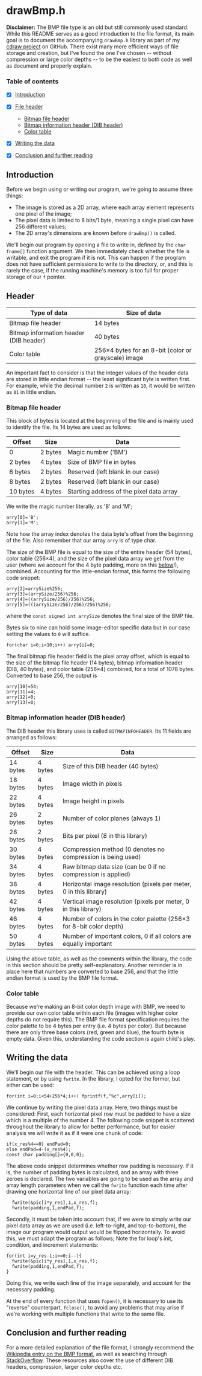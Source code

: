 # drawBmp.h
**Disclaimer:** The BMP file type is an old but still commonly used standard. While this README serves as a good introduction to the file format, its main goal is to document the accompanying `drawBmp.h` library as part of my [cdraw project](https://github.com/someone755/tomfoolery/tree/cdraw/) on GitHub. There exist many more efficient ways of file storage and creation, but I've found the one I've chosen -- without compression or large color depths -- to be the easiest to both code as well as document and properly explain.
### Table of contents
- [x] [Introduction](#introduction)
- [x] [File header](#header)
	* [Bitmap file header](#bitmap-file-header)
	* [Bitmap information header (DIB header)](#bitmap-information-header-dib-header)
	* [Color table](#color-table)
- [x] [Writing the data](#writing-the-data)
- [x] [Conclusion and further reading](#conclusion-and-further-reading)


## Introduction
Before we begin using or writing our program, we're going to assume three things:
- The image is stored as a 2D array, where each array element represents one pixel of the image;
- The pixel data is limited to 8 bits/1 byte, meaning a single pixel can have 256 different values;
- The 2D array's dimensions are known before `drawBmp()` is called.

We'll begin our program by opening a file to write in, defined by the `char fname[]` function argument. We then immediately check whether the file is writable, and exit the program if it is not. This can happen if the program does not have sufficient permissions to write to the directory, or, and this is rarely the case, if the running machine's memory is too full for proper storage of our `f` pointer.

## Header
Type of data | Size of data
------------ | ------------
Bitmap file header | 14 bytes
Bitmap information header (DIB header) | 40 bytes
Color table | 256×4 bytes for an 8-bit (color or grayscale) image

An important fact to consider is that the integer values of the header data are stored in little endian format -- the least significant byte is written first. For example, while the decimal number `2` is written as `10`, it would be written as `01` in little endian.
### Bitmap file header
This block of bytes is located at the beginning of the file and is mainly used to identify the file. Its 14 bytes are used as follows:

Offset | Size | Data
------ | ---- | ----
0 | 2 bytes | Magic number ('BM')
2 bytes | 4 bytes | Size of BMP file in bytes
6 bytes | 2 bytes | Reserved (left blank in our case)
8 bytes | 2 bytes | Reserved (left blank in our case)
10 bytes | 4 bytes | Starting address of the pixel data array

We write the magic number literally, as 'B' and 'M';
```
arry[0]='B';
arry[1]='M';
```
Note how the array index denotes the data byte's offset from the beginning of the file. Also remember that our array `arry` is of type char.

The size of the BMP file is equal to the size of the entire header (54 bytes), color table (256×4), and the size of the pixel data array we get from the user (where we account for the 4 byte padding, more on this [below](#writing-the-data)!), combined. Accounting for the little-endian format, this forms the following code snippet:
```
arry[2]=arrySize%256;
arry[3]=(arrySize/256)%256;
arry[4]=((arrySize/256)/256)%256;
arry[5]=(((arrySize/256)/256)/256)%256;
```
where the `const signed int arrySize` denotes the final size of the BMP file.

Bytes six to nine can hold some image-editor specific data but in our case setting the values to `0` will suffice.
```
for(char i=6;i<10;i++) arry[i]=0;
```
The final bitmap file header field is the pixel array offset, which is equal to the size of the bitmap file header (14 bytes), bitmap information header (DIB, 40 bytes), and color table (256×4) combined, for a total of 1078 bytes. Converted to base 256, the output is
```
arry[10]=54;
arry[11]=4;
arry[12]=0;
arry[13]=0;
```
### Bitmap information header (DIB header)
The DIB header this library uses is called `BITMAPINFOHEADER`. Its 11 fields are arranged as follows:

Offset | Size | Data
------ | ---- | ----
14 bytes | 4 bytes | Size of this DIB header (40 bytes)
18 bytes | 4 bytes | Image width in pixels
22 bytes | 4 bytes | Image height in pixels
26 bytes | 2 bytes | Number of color planes (always 1)
28 bytes | 2 bytes | Bits per pixel (8 in this library)
30 bytes | 4 bytes | Compression method (0 denotes no compression is being used)
34 bytes | 4 bytes | Raw bitmap data size (can be 0 if no compression is applied)
38 bytes | 4 bytes | Horizontal image resolution (pixels per meter, 0 in this library)
42 bytes | 4 bytes | Vertical image resolution (pixels per meter, 0 in this library)
46 bytes | 4 bytes | Number of colors in the color palette (256×3 for 8-bit color depth)
50 bytes | 4 bytes | Number of important colors, 0 if all colors are equally important

Using the above table, as well as the comments within the library, the code in this section should be pretty self-explanatory. Another reminder is in place here that numbers are converted to base 256, and that the little endian format is used by the BMP file format.
### Color table
Because we're making an 8-bit color depth image with BMP, we need to provide our own color table within each file (images with higher color depths do not require this). The BMP file format specification requires the color palette to be 4 bytes per entry (i.e. 4 bytes per color). But because there are only three base colors (red, green and blue), the fourth byte is empty data. Given this, understanding the code section is again child's play.

## Writing the data
We'll begin our file with the header. This can be achieved using a loop statement, or by using `fwrite`. In the library, I opted for the former, but either can be used:
```
for(int i=0;i<54+256*4;i++) fprintf(f,"%c",arry[i]);
```
We continue by writing the pixel data array. Here, two things must be considered: First, each horizontal pixel row must be padded to have a size which is a multiple of the number 4. The following code snippet is scattered throughout the library to allow for better performance, but for easier analysis we will write it as if it were one chunk of code:
```
if(x_res%4==0) endPad=0;
else endPad=4-(x_res%4);
const char padding[]={0,0,0};
```
The above code snippet determines whether row padding is necessary. If it is, the number of padding bytes is calculated, and an array with three zeroes is declared. The two variables are going to be used as the array and array length parameters when we call the `fwrite` function each time after drawing one horizontal line of our pixel data array:
```
  fwrite(&pic[i*y_res],1,x_res,f);
  fwrite(padding,1,endPad,f);
```
Secondly, it must be taken into account that, if we were to simply write our pixel data array as we are used (i.e. left-to-right, and top-to-bottom), the image our program would output would be flipped horizontally. To avoid this, we must adapt the program as follows; Note the for loop's init, condition, and increment statements:
```
for(int i=y_res-1;i>=0;i--){
  fwrite(&pic[i*y_res],1,x_res,f);
  fwrite(padding,1,endPad,f);
}
```
Doing this, we write each line of the image separately, and account for the necessary padding.

At the end of every function that uses `fopen()`, it is necessary to use its "reverse" counterpart, `fclose()`, to avoid any problems that may arise if we're working with multiple functions that write to the same file.
## Conclusion and further reading
For a more detailed explanation of the file format, I strongly recommend the [Wikipedia entry on the BMP format](https://en.wikipedia.org/wiki/BMP_file_format), as well as searching through [StackOverflow](http://stackoverflow.com/). These resources also cover the use of different DIB headers, compression, larger color depths etc.
